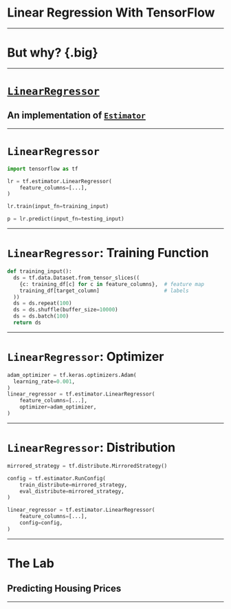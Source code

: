 # Linear Regression With TensorFlow

<!--
We have learned about how to perform regression with scikit-learn and we have
taken a peak at TensorFlow. Now it is time to try to train a real model using
TensorFlow.
-->

---

# But why? {.big}

<!--
Why would we want to build a linear regression using TensorFlow?

It is true that scikit-learn is perfectly adquate much of the time. However,
TensorFlow has some features like distributed model training that can help you
build models when you have huge amounts of data.
-->

---

# [`LinearRegressor`](https://www.tensorflow.org/api_docs/python/tf/compat/v1/estimator/LinearRegressor)
## An implementation of [`Estimator`](https://www.tensorflow.org/api_docs/python/tf/compat/v1/estimator/Estimator)

<!--
In this lab we'll be using the [`LinearRegressor`](https://www.tensorflow.org/api_docs/python/tf/compat/v1/estimator/LinearRegressor)
class. `LinearRegressor` is a
[`Estimator`](https://www.tensorflow.org/api_docs/python/tf/compat/v1/estimator/Estimator).
`Estimator` is an API and programming model that was introduced in TensorFlow
version 1. It is a little more difficult to use than modern Keras-style
TensorFlow, but you will still see it used in practice and support for it will
continue in TensorFlow 2 because the `Estimator`-style of programming works
better for some specfic machine learning applicaitons.
-->

---

# `LinearRegressor`

```python
import tensorflow as tf

lr = tf.estimator.LinearRegressor(
    feature_columns=[...],
)

lr.train(input_fn=training_input)

p = lr.predict(input_fn=testing_input)
```

<!--
Here you can see the main programming flow of the `LinearRegressor`. We:

1. Import TensorFlow
1. Create an estimator class
1. Train the estimator by passing it a function that provides data
1. Use the model by passing it a function that provides data
-->

---

# `LinearRegressor`: Training Function

```python
def training_input():
  ds = tf.data.Dataset.from_tensor_slices((
    {c: training_df[c] for c in feature_columns},  # feature map
    training_df[target_column]                     # labels
  ))
  ds = ds.repeat(100)
  ds = ds.shuffle(buffer_size=10000)
  ds = ds.batch(100)
  return ds
```

<!--
Here you can see what an input function might look like. The function:

1. Creates a `DataSet` object. This particular `DataSet` is just wrapping a
   bunch of Pandas `Series` objects, but `DataSet` can represent other data
   acquisition and storage strategies.
1. Set the number of times to pass the data to the model. Remember that our
   models will be using an optimizer to try to find good weights. In order to do
   this it helps to pass the data to the model a few times.
1. Shuffles the data between repeats.
1. Defines the mini-batch size. This is the number of data points that will be
   passed to the model in each training step.

Note that repitition and batch are hyperparameters that you can change in the
model. You might find that you don't need to repeat the data as much or that you
need to repeat it more. You might find that smaller batches work better than big
batches.
-->

---

# `LinearRegressor`: Optimizer

```python
adam_optimizer = tf.keras.optimizers.Adam(
  learning_rate=0.001,
)
linear_regressor = tf.estimator.LinearRegressor(
    feature_columns=[...],
    optimizer=adam_optimizer,
)
```

<!--

Another interesting hypterparameter is the optimizer. By default
`LinearRegressor` uses the
[`Ftrl`](https://www.tensorflow.org/api_docs/python/tf/keras/optimizers/Ftrl)
optimizer, however there are many more options. In this example we use the
[`Adam`](https://www.tensorflow.org/api_docs/python/tf/keras/optimizers/Adam)
optimizer. In this case we also manually set the learning rate. Each optimizer
has settings like this that you can change to help your model train faster and
better.

-->

---

# `LinearRegressor`: Distribution

```python
mirrored_strategy = tf.distribute.MirroredStrategy()

config = tf.estimator.RunConfig(
    train_distribute=mirrored_strategy,
    eval_distribute=mirrored_strategy,
)

linear_regressor = tf.estimator.LinearRegressor(
    feature_columns=[...],
    config=config,
)
```

<!--
In order to distrubte training and evaluation across workers, you can optionally
pass the `LinearRegressor` a distribution method via config. We'll show how to
do this in the lab, though it doesn't help much on the small virtual machines
that we'll be working with.
-->

---

# The Lab
## Predicting Housing Prices

<!--
In the lab we will use United States census data to try to predict housing
prices in California. We'll examine the data, manipulate the data, and then
build and adjust a model.
-->

---
